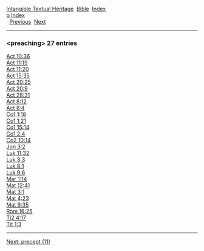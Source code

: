 [Intangible Textual Heritage](../../index)  [Bible](../index) 
[Index](index)   
[p Index](_p_)  
  [Previous](c08767)  [Next](c08769) 

------------------------------------------------------------------------

### &lt;preaching&gt; 27 entries

[Act 10:36](../kjv/act010.htm#036)  
[Act 11:19](../kjv/act011.htm#019)  
[Act 11:20](../kjv/act011.htm#020)  
[Act 15:35](../kjv/act015.htm#035)  
[Act 20:25](../kjv/act020.htm#025)  
[Act 20:9](../kjv/act020.htm#009)  
[Act 28:31](../kjv/act028.htm#031)  
[Act 8:12](../kjv/act008.htm#012)  
[Act 8:4](../kjv/act008.htm#004)  
[Co1 1:18](../kjv/co1001.htm#018)  
[Co1 1:21](../kjv/co1001.htm#021)  
[Co1 15:14](../kjv/co1015.htm#014)  
[Co1 2:4](../kjv/co1002.htm#004)  
[Co2 10:14](../kjv/co2010.htm#014)  
[Jon 3:2](../kjv/jon003.htm#002)  
[Luk 11:32](../kjv/luk011.htm#032)  
[Luk 3:3](../kjv/luk003.htm#003)  
[Luk 8:1](../kjv/luk008.htm#001)  
[Luk 9:6](../kjv/luk009.htm#006)  
[Mar 1:14](../kjv/mar001.htm#014)  
[Mat 12:41](../kjv/mat012.htm#041)  
[Mat 3:1](../kjv/mat003.htm#001)  
[Mat 4:23](../kjv/mat004.htm#023)  
[Mat 9:35](../kjv/mat009.htm#035)  
[Rom 16:25](../kjv/rom016.htm#025)  
[Ti2 4:17](../kjv/ti2004.htm#017)  
[Tit 1:3](../kjv/tit001.htm#003)  

------------------------------------------------------------------------

[Next: precept (11)](c08769)
